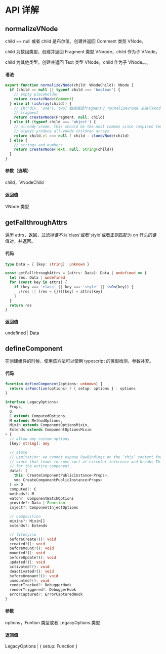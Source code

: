 # API 详解

## normalizeVNode

child == null 或者 child 是布尔值，创建并返回 Comment 类型 VNode。

child 为数组类型，创建并返回 Fragment 类型 VNnode，child 作为子 VNode。

child 为其他类型，创建并返回 Text 类型 VNode，child 作为子 VNode。。。

#### 语法

```typescript
export function normalizeVNode(child: VNodeChild): VNode {
  if (child == null || typeof child === 'boolean') {
    // empty placeholder
    return createVNode(Comment)
  } else if (isArray(child)) {
    // [h('div, 'one'), two] 数组就是fragment了 normalizeVnode 来进行vnode的转换 其实也就是 type 为 fragment child 为那个数组罢了
    // fragment
    return createVNode(Fragment, null, child)
  } else if (typeof child === 'object') {
    // already vnode, this should be the most common since compiled templates
    // always produce all-vnode children arrays
    return child.el === null ? child : cloneVNode(child)
  } else {
    // strings and numbers
    return createVNode(Text, null, String(child))
  }
}
```

#### 参数（选填）

child，VNodeChild

#### 返回值

VNode 类型

## getFallthroughAttrs

遍历 attrs，返回，过滤掉键不为'class'或者'style'或者正则匹配为 on 开头的键值对，并返回。

#### 代码

```typescript
type Data = { [key: string]: unknown }

const getFallthroughAttrs = (attrs: Data): Data | undefined => {
  let res: Data | undefined
  for (const key in attrs) {
    if (key === 'class' || key === 'style' || isOn(key)) {
      ;(res || (res = {}))[key] = attrs[key]
    }
  }
  return res
}
```

#### 返回值

undefined | Data

## defineComponent

在创建组件的时候，使用该方法可以使用 typescript 的类型检测，参数补充。

#### 代码

```typescript
function defineComponent(options: unknown) {
  return isFunction(options) ? { setup: options } : options
}

interface LegacyOptions<
  Props,
  D,
  C extends ComputedOptions,
  M extends MethodOptions,
  Mixin extends ComponentOptionsMixin,
  Extends extends ComponentOptionsMixin
> {
  // allow any custom options
  [key: string]: any

  // state
  // Limitation: we cannot expose RawBindings on the `this` context for data
  // since that leads to some sort of circular inference and breaks ThisType
  // for the entire component.
  data?: (
    this: CreateComponentPublicInstance<Props>,
    vm: CreateComponentPublicInstance<Props>
  ) => D
  computed?: C
  methods?: M
  watch?: ComponentWatchOptions
  provide?: Data | Function
  inject?: ComponentInjectOptions

  // composition
  mixins?: Mixin[]
  extends?: Extends

  // lifecycle
  beforeCreate?(): void
  created?(): void
  beforeMount?(): void
  mounted?(): void
  beforeUpdate?(): void
  updated?(): void
  activated?(): void
  deactivated?(): void
  beforeUnmount?(): void
  unmounted?(): void
  renderTracked?: DebuggerHook
  renderTriggered?: DebuggerHook
  errorCaptured?: ErrorCapturedHook
}
```

#### 参数

options，Funtion 类型或者 LegacyOptions 类型

#### 返回值

LegacyOptions | { setup: Function }

